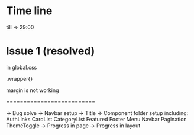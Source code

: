 # Time line
till -> 29:00

# Issue 1 (resolved)

in global.css

.wrapper{}

margin is not working

==========================

-> Bug solve
-> Navbar setup
-> Title
-> Component folder setup including:
    AuthLinks
    CardList
    CategoryList
    Featured
    Footer
    Menu
    Navbar
    Pagination
    ThemeToggle
-> Progress in page
-> Progress in layout


